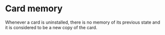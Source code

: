 # Card memory

Whenever a card is uninstalled, there is no memory of its previous state
and it is considered to be a new copy of the card.

